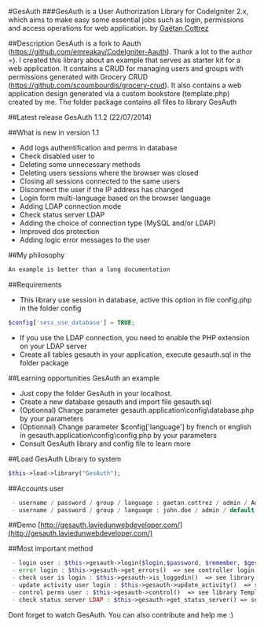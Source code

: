 #GesAuth
###GesAuth is a User Authorization Library for CodeIgniter 2.x, which aims to make easy some essential jobs such as login, permissions and access operations for web application.
by [Gaëtan Cottrez](http://laviedunwebdeveloper.com/)

##Description
GesAuth is a fork to Aauth (https://github.com/emreakay/CodeIgniter-Aauth). Thank a lot to the author =).
I created this library about an example that serves as starter kit for a web application.
It contains a CRUD for managing users and groups with permissions generated with Grocery CRUD (https://github.com/scoumbourdis/grocery-crud).
It also contains a web application design generated via a custom bookstore (template.php) created by me.
The folder package contains all files to library GesAuth

##Latest release
GesAuth 1.1.2 (22/07/2014)

##What is new in version 1.1
 - Add logs authentification and perms in database
 - Check disabled user to
 - Deleting some unnecessary methods
 - Deleting users sessions where the browser was closed
 - Closing all sessions connected to the same users
 - Disconnect the user if the IP address has changed
 - Login form multi-language based on the browser language
 - Adding LDAP connection mode
 - Check status server LDAP
 - Adding the choice of connection type (MySQL and/or LDAP)
 - Improved dos protection
 - Adding logic error messages to the user

##My philosophy
```sh
An example is better than a long documentation
```

##Requirements
 - This library use session in database, active this option in file config.php in the folder config

```php
$config['sess_use_database'] = TRUE;
```

 - If you use the LDAP connection, you need to enable the PHP extension on your LDAP server
 - Create all tables gesauth in your application, execute gesauth.sql in the folder package


##Learning opportunities GesAuth an example

 - Just copy the folder GesAuth in your localhost.
 - Create a new database gesauth and import file gesauth.sql
 - (Optionnal) Change parameter gesauth.application\config\database.php by your parameters
 - (Optionnal) Change parameter $config['language'] by french or english in gesauth.application\config\config.php by your parameters
 - Consult GesAuth library and config file to learn more

##Load GesAuth Library to system
```php
$this->load->library("GesAuth");
```

##Accounts user
```php
 - username / password / group / language : gaetan.cottrez / admin / Admin / french
 - username / password / group / language : john.doe / admin / default / english
```

##Demo
[http://gesauth.laviedunwebdeveloper.com/](http://gesauth.laviedunwebdeveloper.com/)

##Most important method
```php
 - login user : $this->gesauth->login($login,$password, $remember, $gesauth_mode) => see controller login.php
 - error login : $this->gesauth->get_errors()  => see controller login.php
 - check user is login : $this->gesauth->is_loggedin()  => see library Template.php
 - update activity user login : $this->gesauth->update_activity()  => see library Template.php
 - control perms user : $this->gesauth->control()  => see library Template.php
 - check status server LDAP : $this->gesauth->get_status_server() => see controller login.php
```

Dont forget to watch GesAuth.
You can also contribute and help me :)